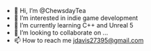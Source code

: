 - 👋 Hi, I’m @ChewsdayTea
- 👀 I’m interested in indie game development
- 🌱 I’m currently learning C++ and Unreal 5
- 💞️ I’m looking to collaborate on ...
- 📫 How to reach me jdavis27395@gmail.com

<!---
ChewsdayTea/ChewsdayTea is a ✨ special ✨ repository because its `README.md` (this file) appears on your GitHub profile.
You can click the Preview link to take a look at your changes.
--->
